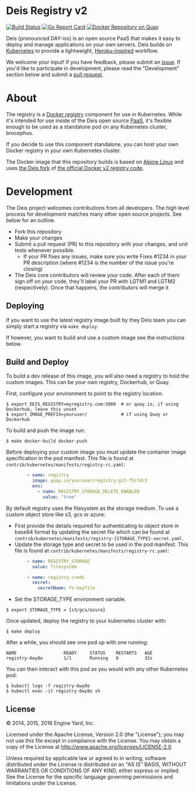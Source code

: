 # Deis Registry v2

[![Build Status](https://travis-ci.org/deis/registry.svg?branch=master)](https://travis-ci.org/deis/registry)
[![Go Report Card](http://goreportcard.com/badge/deis/registry)](http://goreportcard.com/report/deis/registry)
[![Docker Repository on Quay](https://quay.io/repository/deisci/registry/status "Docker Repository on Quay")](https://quay.io/repository/deisci/registry)


Deis (pronounced DAY-iss) is an open source PaaS that makes it easy to deploy and manage
applications on your own servers. Deis builds on [Kubernetes](http://kubernetes.io/) to provide
a lightweight, [Heroku-inspired](http://heroku.com) workflow.

We welcome your input! If you have feedback, please submit an [issue][issues]. If you'd like to participate in development, please read the "Development" section below and submit a [pull request][prs].

# About

The registry is a [Docker registry](https://docs.docker.com/registry/) component for use in Kubernetes. While it's intended for use inside of the Deis open source [PaaS](https://en.wikipedia.org/wiki/Platform_as_a_service), it's flexible enough to be used as a standalone pod on any Kubernetes cluster, brocephus.

If you decide to use this component standalone, you can host your own Docker registry in your own Kubernetes cluster.

The Docker image that this repository builds is based on [Alpine Linux](http://www.alpinelinux.org/) and uses [the Deis fork](https://github.com/deis/distribution) of [the official Docker v2 registry code](https://github.com/docker/distribution).

# Development

The Deis project welcomes contributions from all developers. The high level process for development matches many other open source projects. See below for an outline.

* Fork this repository
* Make your changes
* Submit a pull request (PR) to this repository with your changes, and unit tests whenever possible.
	* If your PR fixes any issues, make sure you write Fixes #1234 in your PR description (where #1234 is the number of the issue you're closing)
* The Deis core contributors will review your code. After each of them sign off on your code, they'll label your PR with LGTM1 and LGTM2 (respectively). Once that happens, the contributors will merge it

## Deploying

If you want to use the latest registry image built by they Deis team you can simply start a registry via `make deploy`.

If however, you want to build and use a custom image see the instructions below.

## Build and Deploy

To build a dev release of this image, you will also need a registry to hold the custom images. This can be your own registry, Dockerhub, or Quay.


First, configure your environment to point to the registry location.

```console
$ export DEIS_REGISTRY=myregistry.com:5000  # or quay.io, if using Dockerhub, leave this unset
$ export IMAGE_PREFIX=youruser/             # if using Quay or Dockerhub
```

To build and push the image run:

```console
$ make docker-build docker-push
```

Before deploying your custom image you must update the container image specification in the pod manifest. This file is found at `contrib/kubernetes/manifests/registry-rc.yaml`:

```yaml
        - name: registry
          image: quay.io/youruser/registry:git-f5c7dc3
          env:
            - name: REGISTRY_STORAGE_DELETE_ENABLED
              value: "true"
```

By default registry uses the filesystem as the storage medium. To use a custom object store like s3, gcs or azure:
- First provide the details required for authenticating to object store in base64 format by updating the secret file which can be found at `contrib/kubernetes/manifests/registry-{STORAGE_TYPE}-secret.yaml`.
- Update the storage type and secret to be used in the pod manifest. This file is found at `contrib/kubernetes/manifests/registry-rc.yaml`:
```yaml
        - name: REGISTRY_STORAGE
          value: filesystem

        - name: registry-creds
          secret:
            secretName: fs-keyfile
```
- Set the STORAGE_TYPE environment variable.
```
$ export STORAGE_TYPE = {s3/gcs/azure}
```

Once updated, deploy the registry to your kubernetes cluster with:

```
$ make deploy
```

After a while, you should see one pod up with one running:

```
NAME                  READY     STATUS    RESTARTS   AGE
registry-6wy8o        1/1       Running   0          32s
```

You can then interact with this pod as you would with any other Kubernetes pod:

```
$ kubectl logs -f registry-6wy8o
$ kubectl exec -it registry-6wy8o sh
```

## License

© 2014, 2015, 2016 Engine Yard, Inc.

Licensed under the Apache License, Version 2.0 (the "License"); you may not use this file except in compliance with the License. You may obtain a copy of the License at <http://www.apache.org/licenses/LICENSE-2.0>

Unless required by applicable law or agreed to in writing, software distributed under the License is distributed on an "AS IS" BASIS, WITHOUT WARRANTIES OR CONDITIONS OF ANY KIND, either express or implied. See the License for the specific language governing permissions and limitations under the License.

[issues]: https://github.com/deis/registry/issues
[prs]: https://github.com/deis/registry/pulls
